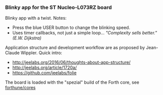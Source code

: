 ### Blinky app for the ST Nucleo-L073RZ board

Blinky app with a twist. Notes:
* Press the blue USER button to change the blinking speed.
* Uses timer callbacks, not just a simple loop... *"Complexity sells better." (E.W. Dijkstra)*

Application structure and development workflow are as proposed by Jean-Claude Wippler. Quick intro:
* http://jeelabs.org/2016/06/thoughts-about-app-structure/
* http://jeelabs.org/article/1720a/
* https://github.com/jeelabs/folie

The board is loaded with the "spezial" build of the Forth core, see [forthune/cores](https://github.com/hirnidrin/forthune/tree/master/cores)
